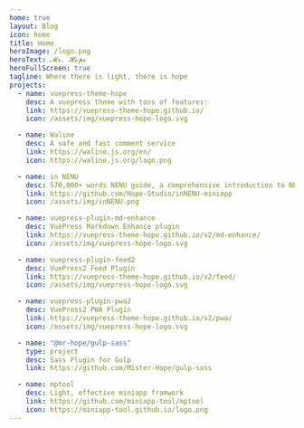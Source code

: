 ```yaml
---
home: true
layout: Blog
icon: home
title: Home
heroImage: /logo.png
heroText: 𝓜𝓻. 𝓗𝓸𝓹𝓮
heroFullScreen: true
tagline: Where there is light, there is hope
projects:
  - name: vuepress-theme-hope
    desc: A vuepress theme with tons of features✨
    link: https://vuepress-theme-hope.github.io/
    icon: /assets/img/vuepress-hope-logo.svg

  - name: Waline
    desc: A safe and fast comment service
    link: https://waline.js.org/en/
    icon: https://waline.js.org/logo.png

  - name: in NENU
    desc: 570,000+ words NENU guide, a comprehensive introduction to NENU life, the best admission guide for NENU freshmen❤
    link: https://github.com/Hope-Studio/inNENU-miniapp
    icon: /assets/img/inNENU.png

  - name: vuepress-plugin-md-enhance
    desc: VuePress Markdown Enhance plugin
    link: https://vuepress-theme-hope.github.io/v2/md-enhance/
    icon: /assets/img/vuepress-hope-logo.svg

  - name: vuepress-plugin-feed2
    desc: VuePress2 Feed Plugin
    link: https://vuepress-theme-hope.github.io/v2/feed/
    icon: /assets/img/vuepress-hope-logo.svg

  - name: vuepress-plugin-pwa2
    desc: VuePress2 PWA Plugin
    link: https://vuepress-theme-hope.github.io/v2/pwa/
    icon: /assets/img/vuepress-hope-logo.svg

  - name: "@mr-hope/gulp-sass"
    type: project
    desc: Sass Plugin for Gulp
    link: https://github.com/Mister-Hope/gulp-sass

  - name: mptool
    desc: Light, effective miniapp framwork
    link: https://github.com/miniapp-tool/mptool
    icon: https://miniapp-tool.github.io/logo.png
---
```

